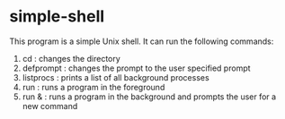 # simple-shell
This program is a simple Unix shell. It can run the following commands:
1) cd : changes the directory
2) defprompt : changes the prompt to the user specified prompt
3) listprocs : prints a list of all background processes
4) run <cmd>  : runs a program in the foreground
5) run <cmd> & : runs a program in the background and prompts the user for a new command
